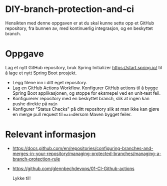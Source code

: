 # DIY-branch-protection-and-ci

 Hensikten med denne oppgaven er at du skal kunne sette opp et GitHub repository, fra bunnen av, med kontinuerlig integrasjon, og en beskyttet branch.

# Oppgave 

Lag et nytt GitHub repository, bruk Spring Initializer https://start.spring.io/ til å lage et nytt Spring Boot prosjekt. 

* Legg filene inn i ditt eget repository.
* Lag en GitHub Actions Workflow. Konfigurer GitHub actions til å bygge Spring Boot applikasjonen, og stoppe for eksmepel ved en unit-test feil. 
* Konfigurerer repository med en beskyttet branch, slik at ingen kan pushe direkte på ```main```
* Konfigurer "Status Checks" på ditt repository slik at man ikke kan gjøre en merge pull request til ```main```dersom Maven bygget feiler.

# Relevant informasjon 

* https://docs.github.com/en/repositories/configuring-branches-and-merges-in-your-repository/managing-protected-branches/managing-a-branch-protection-rule
* https://github.com/glennbechdevops/01-CI-Github-actions

  Lykke til!
